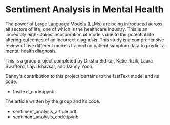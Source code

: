 # Sentiment Analysis in Mental Health

The power of Large Language Models (LLMs) are being introduced across all sectors of life, one of which is the healthcare industry. This is an incredibly high-stakes incorporation of models due to the potential life altering outcomes of an incorrect diagnosis. This study is a comprehensive review of five different models trained on patient symptom data to predict a mental health diagnosis.

This is a group project completed by Diksha Bidikar, Katie Rizik, Laura Swafford, Lajvi Bhavsar, and Danny Yoon. 

Danny's contribution to this project pertains to the fastText model and its code.
- fasttext_code.ipynb

The article written by the group and its code.
- sentiment_analysis_article.pdf
- sentiment_analysis_code.ipynb
